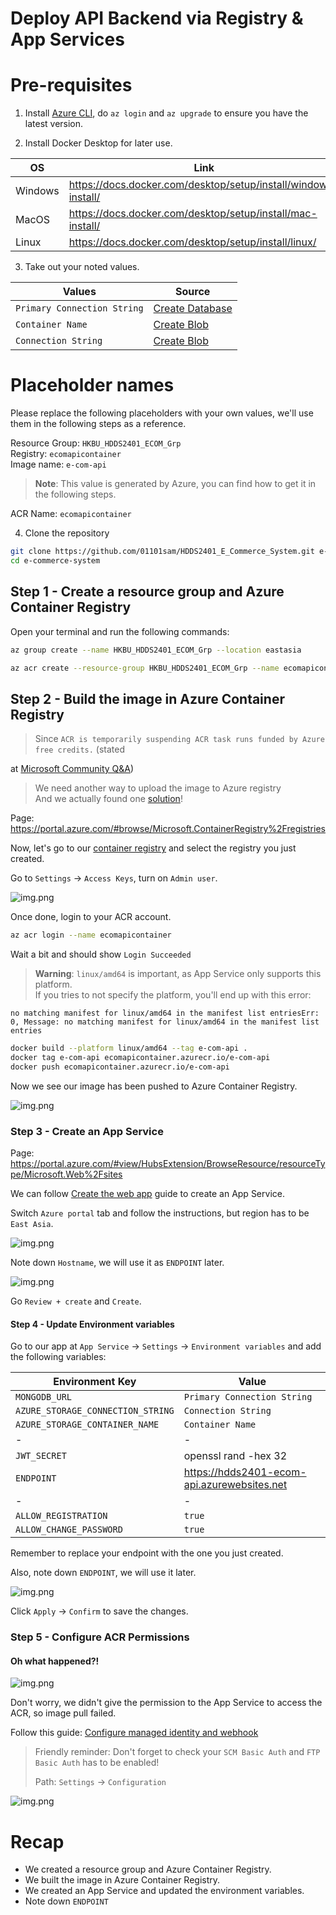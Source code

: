 # Deploy API Backend via Registry & App Services

# Pre-requisites

1. Install [Azure CLI](https://learn.microsoft.com/en-us/cli/azure/install-azure-cli), do `az login` and `az upgrade` to
   ensure you have the latest version.

2. Install Docker Desktop for later use.

| OS      | Link                                                           |
|---------|----------------------------------------------------------------|
| Windows | https://docs.docker.com/desktop/setup/install/windows-install/ |
| MacOS   | https://docs.docker.com/desktop/setup/install/mac-install/     |
| Linux   | https://docs.docker.com/desktop/setup/install/linux/           |

3. Take out your noted values.

| Values                      | Source                                  |
|-----------------------------|-----------------------------------------|
| `Primary Connection String` | [Create Database](1_Create_Database.md) |
| `Container Name`            | [Create Blob](2_Create_Blob_Storage)         |
| `Connection String`         | [Create Blob](2_Create_Blob_Storage)         |

# Placeholder names

Please replace the following placeholders with your own values, we'll use them in the following steps as a reference.

Resource Group: `HKBU_HDDS2401_ECOM_Grp`
\
Registry: `ecomapicontainer`
\
Image name: `e-com-api`

> **Note**: This value is generated by Azure, you can find how to get it in the following steps.

ACR Name: `ecomapicontainer`

4. Clone the repository

```bash
git clone https://github.com/01101sam/HDDS2401_E_Commerce_System.git e-commerce-system
cd e-commerce-system
```

## Step 1 - Create a resource group and Azure Container Registry

Open your terminal and run the following commands:

```bash
az group create --name HKBU_HDDS2401_ECOM_Grp --location eastasia

az acr create --resource-group HKBU_HDDS2401_ECOM_Grp --name ecomapicontainer --sku Basic
```

## Step 2 - Build the image in Azure Container Registry

> Since `ACR is temporarily suspending ACR task runs funded by Azure free credits.` (stated
>
at [Microsoft Community Q&A](https://learn.microsoft.com/en-us/answers/questions/1684863/acr-tasks-requests-for-the-registry-are-not-permit))
>
> We need another way to upload the image to Azure registry
> \
> And we actually found one [solution](https://stackoverflow.com/a/77985811)!

Page: https://portal.azure.com/#browse/Microsoft.ContainerRegistry%2Fregistries

Now, let's go to our [container registry](https://portal.azure.com/#browse/Microsoft.ContainerRegistry%2Fregistries) and
select the registry you just created.

Go to `Settings` -> `Access Keys`, turn on `Admin user`.

![img.png](img/step_3/1.png)

Once done, login to your ACR account.

```bash
az acr login --name ecomapicontainer
```

Wait a bit and should show `Login Succeeded`

> **Warning**: `linux/amd64` is important, as App Service only supports this platform.
> \
> If you tries to not specify the platform, you'll end up with this error:
>
>
`no matching manifest for linux/amd64 in the manifest list entriesErr: 0, Message: no matching manifest for linux/amd64 in the manifest list entries`

```bash
docker build --platform linux/amd64 --tag e-com-api .
docker tag e-com-api ecomapicontainer.azurecr.io/e-com-api
docker push ecomapicontainer.azurecr.io/e-com-api
```

Now we see our image has been pushed to Azure Container Registry.

![img.png](img/step_3/2.png)

### Step 3 - Create an App Service

Page: https://portal.azure.com/#view/HubsExtension/BrowseResource/resourceType/Microsoft.Web%2Fsites

We can
follow [Create the web app](https://learn.microsoft.com/en-us/azure/developer/python/tutorial-containerize-deploy-python-web-app-azure-04?tabs=azure-portal#1-create-the-web-app)
guide to create an App Service.

Switch `Azure portal` tab and follow the instructions, but region has to be `East Asia`.

![img.png](img/step_3/3.png)

Note down `Hostname`, we will use it as `ENDPOINT` later.

![img.png](img/step_3/4.png)

Go `Review + create` and `Create`.

#### Step 4 - Update Environment variables

Go to our app at `App Service` -> `Settings` -> `Environment variables` and add the following variables:

| Environment Key                   | Value                                       |
|-----------------------------------|---------------------------------------------|
| `MONGODB_URL`                     | `Primary Connection String`                 |
| `AZURE_STORAGE_CONNECTION_STRING` | `Connection String`                         |
| `AZURE_STORAGE_CONTAINER_NAME`    | `Container Name`                            |
| -                                 | -                                           |
| `JWT_SECRET`                      | openssl rand -hex 32                        |
| `ENDPOINT`                        | https://hdds2401-ecom-api.azurewebsites.net |
| -                                 | -                                           |
| `ALLOW_REGISTRATION`              | `true`                                      |
| `ALLOW_CHANGE_PASSWORD`           | `true`                                      |

Remember to replace your endpoint with the one you just created.

Also, note down `ENDPOINT`, we will use it later.

![img.png](img/step_3/7.png)

Click `Apply` -> `Confirm` to save the changes.

### Step 5 - Configure ACR Permissions

#### Oh what happened?!

![img.png](img/step_3/5.png)

Don't worry, we didn't give the permission to the App Service to access the ACR, so image pull failed.

Follow this
guide: [Configure managed identity and webhook](https://learn.microsoft.com/en-us/azure/developer/python/tutorial-containerize-deploy-python-web-app-azure-04?tabs=azure-portal#2-configure-managed-identity-and-webhook)

> Friendly reminder: Don't forget to check your `SCM Basic Auth` and `FTP Basic Auth` has to be enabled!
>
> Path: `Settings` -> `Configuration`

![img.png](img/step_3/6.png)

# Recap

- We created a resource group and Azure Container Registry.
- We built the image in Azure Container Registry.
- We created an App Service and updated the environment variables.
- Note down `ENDPOINT`
